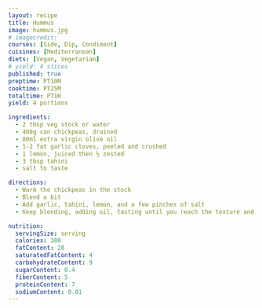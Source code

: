 ```yaml
---
layout: recipe
title: Hummus
image: hummus.jpg
# imagecredit:
courses: [Side, Dip, Condiment]
cuisines: [Mediterranean]
diets: [Vegan, Vegetarian]
# yield: 4 slices
published: true
preptime: PT10M
cooktime: PT25M
totaltime: PT1H
yield: 4 portions

ingredients:
  - 2 tbsp veg stock or water
  - 400g can chickpeas, drained
  - 80ml extra virgin olive oil
  - 1-2 fat garlic cloves, peeled and crushed
  - 1 lemon, juiced then ½ zested
  - 3 tbsp tahini
  - salt to taste

directions:
  - Warm the chickpeas in the stock
  - Blend a bit
  - Add garlic, tahini, lemon, and a few pinches of salt
  - Keep blending, adding oil, tasting until you reach the texture and flavour you're looking for.

nutrition:
  servingSize: serving
  calories: 380
  fatContent: 28
  saturatedFatContent: 4
  carbohydrateContent: 9
  sugarContent: 0.4
  fiberContent: 5
  proteinContent: 7
  sodiumContent: 0.01
---
```

